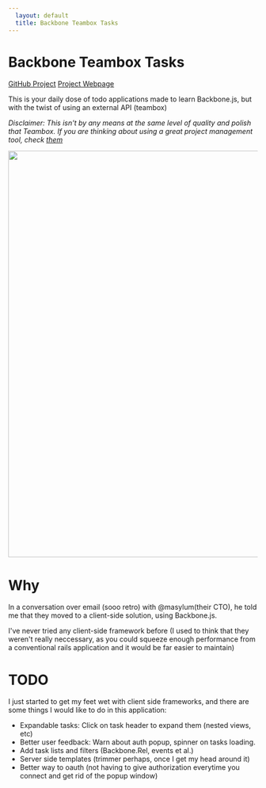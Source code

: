 ```yaml
---
  layout: default
  title: Backbone Teambox Tasks
---
```

# Backbone Teambox Tasks #

<div class="project-links">
  <a class="project-link" href="https://github.com/Juanxo/backbone-teambox-tasks">GitHub Project</a>
  <a class="project-link" href="https://github.com/Juanxo/backbone-teambox-tasks">Project Webpage</a>
</div>

This is your daily dose of todo applications made to learn Backbone.js, but with the twist of using
an external API (teambox)

_Disclaimer: This isn't by any means at the same level of quality and polish that Teambox. If
you are thinking about using a great project management tool, check [them](https://teambox.com)_

<img class="screenshot" style="width: 787px; height: 821px;margin: 0 auto; display: block"
    src="https://raw.github.com/Juanxo/backbone-teambox-tasks/master/screenshot.png" />


# Why #

In a conversation over email (sooo retro) with @masylum(their CTO), he told me that they moved to a
client-side solution, using Backbone.js.

I've never tried any client-side framework before (I used to think that they weren't really
neccessary, as you could squeeze enough performance from a conventional rails application and it
would be far easier to maintain)

# TODO #

I just started to get my feet wet with client side frameworks, and there are some things I would
like to do in this application:

* Expandable tasks: Click on task header to expand them (nested views, etc)
* Better user feedback: Warn about auth popup, spinner on tasks loading.
* Add task lists and filters (Backbone.Rel, events et al.)
* Server side templates (trimmer perhaps, once I get my head around it)
* Better way to oauth (not having to give authorization everytime you connect and get rid of the
  popup window)
